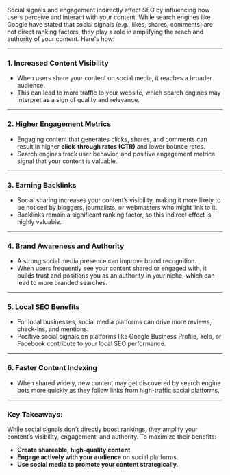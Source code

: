 Social signals and engagement indirectly affect SEO by influencing how users perceive and interact with your content. While search engines like Google have stated that social signals (e.g., likes, shares, comments) are not direct ranking factors, they play a role in amplifying the reach and authority of your content. Here's how:

---

### 1. **Increased Content Visibility**
   - When users share your content on social media, it reaches a broader audience.
   - This can lead to more traffic to your website, which search engines may interpret as a sign of quality and relevance.

---

### 2. **Higher Engagement Metrics**
   - Engaging content that generates clicks, shares, and comments can result in higher **click-through rates (CTR)** and lower bounce rates.
   - Search engines track user behavior, and positive engagement metrics signal that your content is valuable.

---

### 3. **Earning Backlinks**
   - Social sharing increases your content’s visibility, making it more likely to be noticed by bloggers, journalists, or webmasters who might link to it.
   - Backlinks remain a significant ranking factor, so this indirect effect is highly valuable.

---

### 4. **Brand Awareness and Authority**
   - A strong social media presence can improve brand recognition.
   - When users frequently see your content shared or engaged with, it builds trust and positions you as an authority in your niche, which can lead to more branded searches.

---

### 5. **Local SEO Benefits**
   - For local businesses, social media platforms can drive more reviews, check-ins, and mentions.
   - Positive social signals on platforms like Google Business Profile, Yelp, or Facebook contribute to your local SEO performance.

---

### 6. **Faster Content Indexing**
   - When shared widely, new content may get discovered by search engine bots more quickly as they follow links from high-traffic social platforms.

---

### Key Takeaways:
While social signals don't directly boost rankings, they amplify your content’s visibility, engagement, and authority. To maximize their benefits:
- **Create shareable, high-quality content**.
- **Engage actively with your audience** on social platforms.
- **Use social media to promote your content strategically**.
